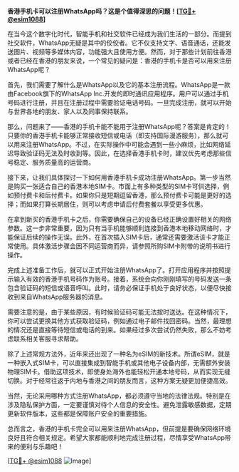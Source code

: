 **香港手机卡可以注册WhatsApp吗？这是个值得深思的问题！[[TG💪+ @esim1088](https://t.me/s/esim1088)]**

在当今这个数字化时代，智能手机和社交软件已经成为我们生活的一部分。而提到社交软件，WhatsApp无疑是其中的佼佼者。它不仅支持文字、语音通话，还能发送图片、视频等多媒体内容，功能强大且使用方便。然而，对于那些计划前往香港或者已经在香港的朋友来说，一个常见的疑问是：香港的手机卡是否可以用来注册WhatsApp呢？

首先，我们需要了解什么是WhatsApp以及它的基本注册流程。WhatsApp是一款由Facebook旗下的WhatsApp Inc.开发的即时通讯应用程序。用户可以通过手机号码进行注册，并且在注册过程中需要验证电话号码。一旦完成注册，就可以开始与世界各地的朋友、家人以及同事保持联系。

那么，问题来了——香港的手机卡能不能用于注册WhatsApp呢？答案是肯定的！只要你的香港手机卡能够正常接收短信或电话（即支持国际漫游服务），那么就可以用来注册WhatsApp。不过，在实际操作中可能会遇到一些小麻烦，比如网络延迟导致验证码无法及时收到等。因此，在选择香港手机卡时，建议优先考虑那些信号稳定、服务质量高的运营商。

接下来，让我们具体探讨一下如何用香港手机卡成功注册WhatsApp。第一步当然是购买一张适合自己的香港本地SIM卡。市面上有多种类型的SIM卡可供选择，例如预付费卡和后付费卡。如果你只是短期逗留香港，那么预付费卡可能是更好的选择；而如果打算长期居住，则可以考虑申请后付费套餐以享受更多优惠。

在拿到新买的香港手机卡之后，你需要确保自己的设备已经正确设置好相关的网络参数。这一步非常重要，因为只有当手机能够顺利连接到香港本地移动网络时，才能保证后续的操作无误。此外，在首次插入SIM卡后，通常还需要激活该卡才能正常使用。具体激活步骤会因不同运营商而异，请参照所购SIM卡附带的说明书进行操作。

完成上述准备工作后，就可以正式开始注册WhatsApp了。打开应用程序并按照提示输入有效的香港手机号码作为账号。接着，系统会向你刚刚填写的号码发送一条包含验证码的短信或语音呼叫。此时，请务必保证手机处于良好状态，以便尽快接收到来自WhatsApp服务器的消息。

需要注意的是，由于某些原因，有时候验证码可能无法按时送达。在这种情况下，你可以尝试更换其他方式获取验证码，例如通过电子邮件找回密码。当然，最理想的情况还是直接等待短信或电话的到来。如果经过多次尝试仍然失败，那么不妨考虑联系相关客服寻求帮助。

除了上述常规方法外，近年来还出现了一种名为eSIM的新技术。所谓eSIM，就是一种嵌入式SIM卡，可以直接集成到智能手机或其他电子设备内部，无需额外安装物理SIM卡。借助这项技术，即使身处海外也能轻松开通本地号码，从而实现无缝切换。对于经常往返于内地与香港之间的朋友而言，这种方案无疑更加便捷高效。

当然，无论采用哪种方式注册WhatsApp，都必须遵守当地的法律法规。特别是在涉及隐私保护方面，一定要谨慎对待个人信息的安全性。避免泄露敏感数据，定期更新软件版本，这些都是保障账户安全的重要措施。

总而言之，香港的手机卡完全可以用来注册WhatsApp，但前提是要确保网络环境良好且符合相关规定。希望大家都能顺利地完成注册过程，尽情享受WhatsApp带来的便利与乐趣吧！

[[TG💪+ @esim1088](https://t.me/s/esim1088) ![Image](https://i.postimg.cc/4NQfJmqS/Snipaste-2025-05-13-00-14-12.png)]